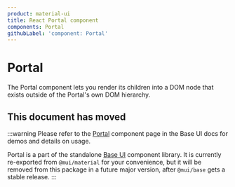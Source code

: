 ```yaml
---
product: material-ui
title: React Portal component
components: Portal
githubLabel: 'component: Portal'
---
```


# Portal

<p class="description">The Portal component lets you render its children into a DOM node that exists outside of the Portal's own DOM hierarchy.</p>

## This document has moved

:::warning
Please refer to the [Portal](/base-ui/react-portal/) component page in the Base UI docs for demos and details on usage.

Portal is a part of the standalone [Base UI](/base-ui/getting-started/overview/) component library.
It is currently re-exported from `@mui/material` for your convenience, but it will be removed from this package in a future major version, after `@mui/base` gets a stable release.
:::
